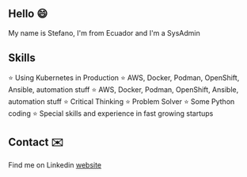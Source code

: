 ## Hello :smile:

My name is Stefano, I'm from Ecuador and I'm a SysAdmin

## Skills 

:star: Using Kubernetes in Production
:star: AWS, Docker, Podman, OpenShift, Ansible, automation stuff
:star: AWS, Docker, Podman, OpenShift, Ansible, automation stuff
:star: Critical Thinking
:star: Problem Solver
:star: Some Python coding
:star: Special skills and experience in fast growing startups

## Contact :envelope:

Find me on Linkedin [website](https://www.linkedin.com/in/stefanobriones/)
